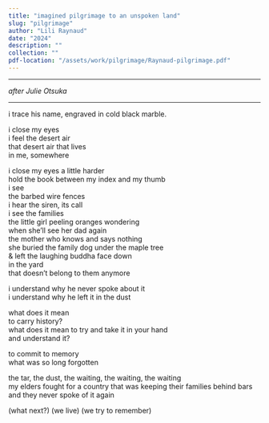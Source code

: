 ```yaml
---
title: "imagined pilgrimage to an unspoken land"
slug: "pilgrimage"
author: "Lili Raynaud"
date: "2024"
description: ""
collection: ""
pdf-location: "/assets/work/pilgrimage/Raynaud-pilgrimage.pdf"
---
```


---

*after Julie Otsuka*

---

i trace his name, engraved in cold black marble.

i close my eyes  
i feel the desert air  
that desert air that lives  
in me, somewhere

i close my eyes a little harder  
hold the book between my index and my thumb  
i see  
the barbed wire fences  
i hear the siren, its call  
i see the families  
the little girl peeling oranges wondering  
when she’ll see her dad again  
the mother who knows and says nothing  
she buried the family dog under the maple tree  
& left the laughing buddha face down  
in the yard  
that doesn’t belong to them anymore

i understand why he never spoke about it  
i understand why he left it in the dust

what does it mean  
to carry history?  
what does it mean to try and take it in your hand  
and understand it?

to commit to memory  
what was so long forgotten

the tar, the dust, the waiting, the waiting, the waiting  
my elders fought for a country that was keeping their families behind bars  
and they never spoke of it again

(what next?) (we live) (we try to remember)

